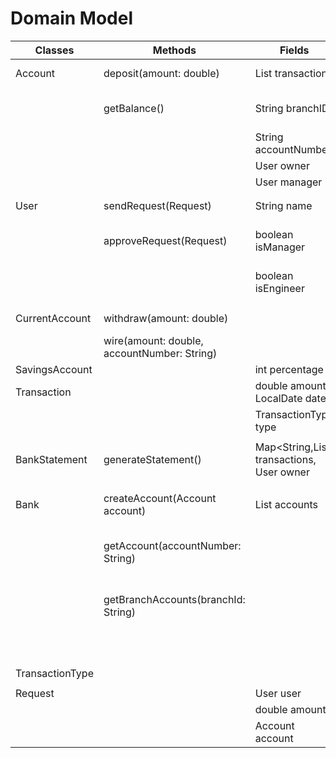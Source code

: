 
# Domain Model

| Classes         | Methods                                     | Fields                                                | Scenario                                | Output                     |
|-----------------|---------------------------------------------|-------------------------------------------------------|-----------------------------------------|----------------------------|
| Account         | deposit(amount: double)                     | List<Transaction> transactions                        | deposit funds                           | prints message             |
|                 | getBalance()                                | String branchID                                       | get current balance                     | double balance             |
|                 |                                             | String accountNumber                                  |                                         |                            |
|                 |                                             | User owner                                            |                                         |                            |
|                 |                                             | User manager                                          |                                         |                            |
|                 |                                             |                                                       |                                         |                            |
|                 |                                             |                                                       |                                         |                            |
| User            | sendRequest(Request)                        | String name                                           |                                         |                            |
|                 | approveRequest(Request)                     | boolean isManager                                     | true if approved, false if not approved | boolean                    |
|                 |                                             | boolean isEngineer                                    |                                         |                            |
|                 |                                             |                                                       |                                         |                            |
|                 |                                             |                                                       |                                         |                            |
| CurrentAccount  | withdraw(amount: double)                    |                                                       | withdraw funds                          |                            |
|                 | wire(amount: double, accountNumber: String) |                                                       | wires funds                             |                            |
| SavingsAccount  |                                             | int percentage                                        |                                         |                            |
| Transaction     |                                             | double amount, LocalDate date                         |                                         |                            |
|                 |                                             | TransactionType type                                  |                                         |                            |
|                 |                                             |                                                       |                                         |                            |
| BankStatement   | generateStatement()                         | Map<String,List<Transaction> transactions, User owner | generate bank statement                 | String formatted statement |
|                 |                                             |                                                       |                                         |                            |
| Bank            | createAccount(Account account)              | List<Account> accounts                                | create a new account                    | Account created            |
|                 | getAccount(accountNumber: String)           |                                                       | get account by account ID               | Account object             |
|                 | getBranchAccounts(branchId: String)         |                                                       | get all accounts associated with        | List<Account> accounts     |
|                 |                                             |                                                       | a specific branch                       |                            |
|                 |                                             |                                                       |                                         |                            |
| TransactionType |                                             |                                                       |                                         |                            |
|                 |                                             |                                                       |                                         |                            |
| Request         |                                             | User user                                             |                                         |                            |
|                 |                                             | double amount                                         |                                         |                            |
|                 |                                             | Account account                                       |                                         |                            |

